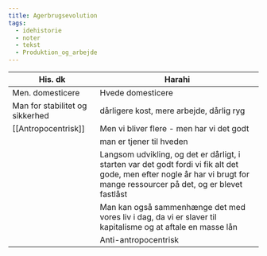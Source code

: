```yaml
---
title: Agerbrugsevolution
tags:
  - idehistorie
  - noter
  - tekst
  - Produktion_og_arbejde
---
```

| **His. dk**                     | **Harahi**                                                                                                                                                                 |
| ------------------------------- | -------------------------------------------------------------------------------------------------------------------------------------------------------------------------- |
| Men. domesticere                | Hvede domesticere                                                                                                                                                          |
| Man for stabilitet og sikkerhed | dårligere kost, mere arbejde, dårlig ryg                                                                                                                                   |
| [[Antropocentrisk]]             | Men vi bliver flere - men har vi det godt                                                                                                                                  |
|                                 | man er tjener til hveden                                                                                                                                                   |
|                                 | Langsom udvikling, og det er dårligt, i starten var det godt fordi vi fik alt det gode, men efter nogle år har vi brugt for mange ressourcer på det, og er blevet fastlåst |
|                                 | Man kan også sammenhænge det med vores liv i dag, da vi er slaver til kapitalisme og at aftale en masse lån                                                                |
|                                 | Anti-antropocentrisk                                                                                                                                                       |                                                                                                                                                                           |


